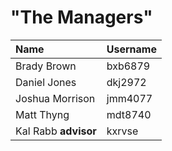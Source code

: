 # "The Managers"

| Name        | Username          |
|:-------------|:------------------|
| Brady Brown | bxb6879 |
| Daniel Jones | dkj2972|
| Joshua Morrison| jmm4077|
| Matt Thyng| mdt8740 |
| Kal Rabb **advisor** | kxrvse |

